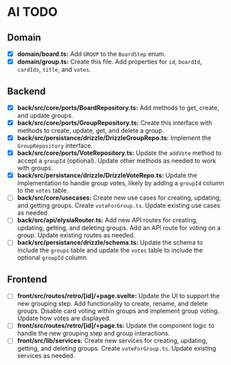 # AI TODO

## Domain

- [x] **domain/board.ts:** Add `GROUP` to the `BoardStep` enum.
- [x] **domain/group.ts:** Create this file. Add properties for `id`, `boardId`, `cardIds`, `title`, and `votes`.

## Backend

- [x] **back/src/core/ports/BoardRepository.ts:** Add methods to get, create, and update groups.
- [x] **back/src/core/ports/GroupRepository.ts:** Create this interface with methods to create, update, get, and delete a group.
- [x] **back/src/persistance/drizzle/DrizzleGroupRepo.ts:** Implement the `GroupRepository` interface.
- [x] **back/src/core/ports/VoteRepository.ts:** Update the `addVote` method to accept a `groupId` (optional).  Update other methods as needed to work with groups.
- [x] **back/src/persistance/drizzle/DrizzleVoteRepo.ts:** Update the implementation to handle group votes, likely by adding a `groupId` column to the `votes` table.
- [ ] **back/src/core/usecases:** Create new use cases for creating, updating, and getting groups. Create `voteForGroup.ts`.  Update existing use cases as needed.
- [ ] **back/src/api/elysiaRouter.ts:** Add new API routes for creating, updating, getting, and deleting groups. Add an API route for voting on a group. Update existing routes as needed.
- [ ] **back/src/persistance/drizzle/schema.ts:** Update the schema to include the `groups` table and update the `votes` table to include the optional `groupId` column.

## Frontend

- [ ] **front/src/routes/retro/[id]/+page.svelte:** Update the UI to support the new grouping step. Add functionality to create, rename, and delete groups.  Disable card voting within groups and implement group voting. Update how votes are displayed.
- [ ] **front/src/routes/retro/[id]/+page.ts:** Update the component logic to handle the new grouping step and group interactions.
- [ ] **front/src/lib/services:** Create new services for creating, updating, getting, and deleting groups. Create `voteForGroup.ts`. Update existing services as needed.
